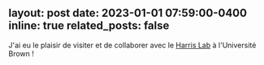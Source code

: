 layout: post
date: 2023-01-01 07:59:00-0400
inline: true
related_posts: false
---

J'ai eu le plaisir de visiter et de collaborer avec le <a href="https://sites.brown.edu/harrislab/">Harris Lab</a> à l'Université Brown !